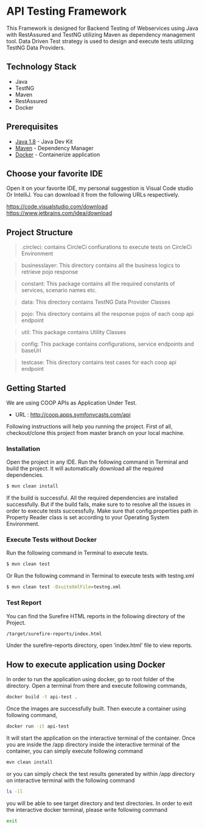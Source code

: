 # API Testing Framework

This Framework is designed for Backend Testing of Webservices using Java with RestAssured and TestNG utilizing Maven as dependency management tool. Data Driven Test strategy is used to design and execute tests utilizing TestNG Data Providers.

## Technology Stack

- Java
- TestNG
- Maven
- RestAssured
- Docker

## Prerequisites

* [Java 1.8](https://www.oracle.com/technetwork/java/javase/downloads/jdk8-downloads-2133151.html) - Java Dev Kit
* [Maven](https://maven.apache.org/download.cgi) - Dependency Manager
* [Docker](https://www.docker.com/products/docker-desktop/) - Containerize application

## Choose your favorite IDE

Open it on your favorite IDE, my personal suggestion is Visual Code studio Or IntelliJ. You can download it from the following URLs respectively.

https://code.visualstudio.com/download
https://www.jetbrains.com/idea/download

## Project Structure

>.circleci: contains CircleCi confiurations to execute tests on CircleCi Environment

>businesslayer: This directory contains all the business logics to retrieve pojo response

>constant: This package contains all the required constants of services, scenario names etc.

>data: This directory contains TestNG Data Provider Classes

>pojo: This directory contains all the response pojos of each coop api endpoint

>util: This package contains Utility Classes

>config: This package contains configurations, service endpoints and baseUrl

>testcase: This directory contains test cases for each coop api endpoint

## Getting Started

We are using COOP APIs as Application Under Test.

* URL : http://coop.apps.symfonycasts.com/api

Following instructions will help you running the project. First of all, checkout/clone this project from master branch on your local machine.

### Installation

Open the project in any IDE. Run the following command in Terminal and build the project. It will automatically download all the required dependencies.

```sh
$ mvn clean install
```

If the build is successful. All the required dependencies are installed successfully. But if the build fails, make sure to to resolve all the issues in order to execute tests successfully. Make sure that config.properties path in Property Reader class is set according to your Operating System Environment.

### Execute Tests without Docker

Run the following command in Terminal to execute tests.

```sh
$ mvn clean test
```

Or Run the following command in Terminal to execute tests with testng.xml

```sh
$ mvn clean test -DsuiteXmlFile=testng.xml
```

### Test Report

You can find the Surefire HTML reports in the following directory of the Project.

```sh
/target/surefire-reports/index.html
```

Under the surefire-reports directory, open ‘index.html’ file to view reports.

## How to execute application using Docker

In order to run the application using docker, go to root folder of the directory. Open a terminal from there and execute following commands,

```bash
docker build -t api-test .
```

Once the images are successfully built. Then execute a container using following command,

```bash
docker run -it api-test
```

It will start the application on the interactive terminal of the container. Once you are inside the /app directory inside the interactive terminal of the container, you can simply execute following command 

```bash
mvn clean install
```

or you can simply check the test results generated by within /app directory on interactive terminal with the following command

```bash
ls -ll
```

you will be able to see target directory and test directories. In order to exit the interactive docker terminal, please write following command

```bash
exit
```